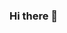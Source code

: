 ### Hi there 👋

<!--
**hootloot/hootloot** is a ✨ _special_ ✨ repository because its `README.md` (this file) appears on your GitHub profile.

<img align="center" src="https://github-readme-stats.vercel.app/api/<top-langs>/hootloot=<USERNAME>&theme=<THEME_NAME>" />

